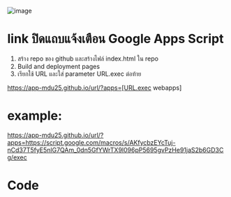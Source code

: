 ![image](https://github.com/semicon/app/assets/30399464/bc6fe924-844e-4366-a139-b11d9116492b)

# link ปิดแถบแจ้งเตือน Google Apps Script
1) สร้าง repo ของ github และสร้างไฟล์ index.html ใน repo
2) Build and deployment pages
3) เรียกใช้ URL และใส่  parameter URL.exec ต่อท้าย
   
https://app-mdu25.github.io/url/?apps=[URL.exec webapps]

# example:
https://app-mdu25.github.io/url/?apps=https://script.google.com/macros/s/AKfycbzEYcTuj-nCd37T5fyE5nlG7QAm_0dn5GfYWrTX9l096pP5695gvPzHe91jaS2b6GD3Cg/exec

# Code
<pre>
  <style>
    .responsive-iframe {
      position: absolute;
      top: 0;
      left: 0;
      bottom: 0;
      right: 0;
      width: 100vw;
      height: 100vh;
      border: none;
    }
  </style>


  <div> 
    <iframe id="myframe" class="responsive-iframe" src="" allowFullScreen></iframe>
  </div>

  
  <script>
    const apps = new URL(window.location);
    const formUrl = apps.searchParams.get('apps');
    const url = decodeURIComponent(formUrl)
          document.getElementById('myframe').src = url
  </script>
</pre>
